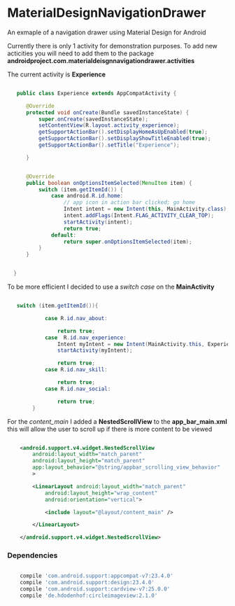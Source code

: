 # MaterialDesignNavigationDrawer
An exmaple of a navigation drawer using Material Design for Android

Currently there is only 1 activity for demonstration purposes. To add new acticities you will need to add them to the package **androidproject.com.materialdeisgnnavigationdrawer.activities**

The current activity is **Experience**

```java

   public class Experience extends AppCompatActivity {

      @Override
      protected void onCreate(Bundle savedInstanceState) {
          super.onCreate(savedInstanceState);
          setContentView(R.layout.activity_experience);
          getSupportActionBar().setDisplayHomeAsUpEnabled(true);
          getSupportActionBar().setDisplayShowTitleEnabled(true);
          getSupportActionBar().setTitle("Experience");

      }


      @Override
      public boolean onOptionsItemSelected(MenuItem item) {
          switch (item.getItemId()) {
              case android.R.id.home:
                  // app icon in action bar clicked; go home
                  Intent intent = new Intent(this, MainActivity.class);
                  intent.addFlags(Intent.FLAG_ACTIVITY_CLEAR_TOP);
                  startActivity(intent);
                  return true;
              default:
                  return super.onOptionsItemSelected(item);
          }
      }


  }

```
To be more efficient I decided to use a *switch case* on the **MainActivity**

```java

   switch (item.getItemId()){

            case R.id.nav_about:

                return true;
            case  R.id.nav_experience:
                Intent myIntent = new Intent(MainActivity.this, Experience.class);
                startActivity(myIntent);

                return true;
            case R.id.nav_skill:

                return true;
            case R.id.nav_social:

                return true;
        }

```

For the *content_main* I added a **NestedScrollView** to the **app_bar_main.xml** this will allow the user to scroll up if there is more content to be viewed

```xml

    <android.support.v4.widget.NestedScrollView
        android:layout_width="match_parent"
        android:layout_height="match_parent"
        app:layout_behavior="@string/appbar_scrolling_view_behavior"
        >

        <LinearLayout android:layout_width="match_parent"
            android:layout_height="wrap_content"
            android:orientation="vertical">

            <include layout="@layout/content_main" />

        </LinearLayout>

    </android.support.v4.widget.NestedScrollView>

```

### Dependencies

```gradle

    compile 'com.android.support:appcompat-v7:23.4.0'
    compile 'com.android.support:design:23.4.0'
    compile 'com.android.support:cardview-v7:25.0.0'
    compile 'de.hdodenhof:circleimageview:2.1.0'

```



